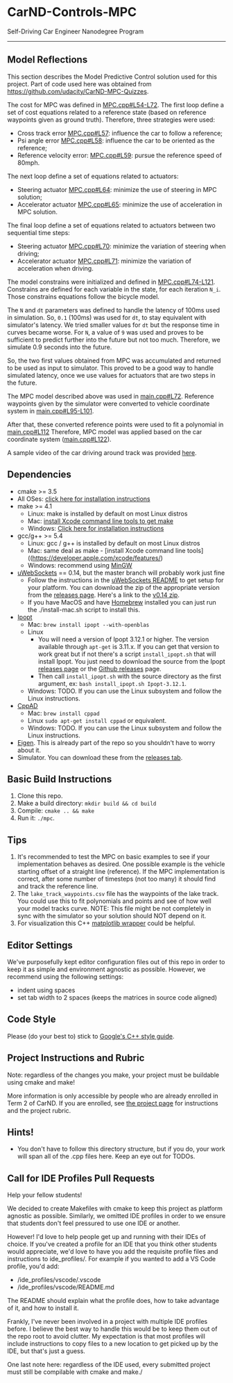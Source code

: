 # CarND-Controls-MPC
Self-Driving Car Engineer Nanodegree Program

---

## Model Reflections

This section describes the Model Predictive Control solution used for this project.
Part of code used here was obtained from https://github.com/udacity/CarND-MPC-Quizzes.

The cost for MPC was defined in [MPC.cpp#L54-L72](/src/MPC.cpp#L54-L72).
The first loop define a set of cost equations related to a reference state (based on reference waypoints given as ground truth). Therefore, three strategies were used:
* Cross track error [MPC.cpp#L57](/src/MPC.cpp#L57): influence the car to follow a reference;
* Psi angle error [MPC.cpp#L58](/src/MPC.cpp#L58): influence the car to be oriented as the reference;
* Reference velocity error: [MPC.cpp#L59](/src/MPC.cpp#L59): pursue the reference speed of 80mph.

The next loop define a set of equations related to actuators:
* Steering actuator [MPC.cpp#L64](/src/MPC.cpp#L64): minimize the use of steering in MPC solution;
* Accelerator actuator [MPC.cpp#L65](/src/MPC.cpp#L65): minimize the use of acceleration in MPC solution.

The final loop define a set of equations related to actuators between two sequential time steps:
* Steering actuator [MPC.cpp#L70](/src/MPC.cpp#L70): minimize the variation of steering when driving;
* Accelerator actuator [MPC.cpp#L71](/src/MPC.cpp#L71): minimize the variation of acceleration when driving.

The model constrains were initialized and defined in [MPC.cpp#L74-L121](/src/MPC.cpp#L74-L121).
Constrains are defined for each variable in the state, for each iteration `N_i`.
Those constrains equations follow the bicycle model.

The `N` and `dt` parameters was defined to handle the latency of 100ms used in simulation.
So, `0.1` (100ms) was used for `dt`, to stay equivalent with simulator's latency. We tried smaller values for `dt` but the response time in curves became worse.
For `N`, a value of `9` was used and proves to be sufficient to predict further into the future but not too much.
Therefore, we simulate 0.9 seconds into the future.

So, the two first values obtained from MPC was accumulated and returned to be used as input to simulator.
This proved to be a good way to handle simulated latency, once we use values for actuators that are two steps in the future.

The MPC model described above was used in [main.cpp#L72](/src/main.cpp#L72).
Reference waypoints given by the simulator were converted to vehicle coordinate system in [main.cpp#L95-L101](/src/main.cpp#L95-L101).

After that, these converted reference points were used to fit a polynomial in [main.cpp#L112](/src/main.cpp#L112)
Therefore, MPC model was applied based on the car coordinate system ([main.cpp#L122](/src/main.cpp#L122)).

A sample video of the car driving around track was provided [here](/track1.ogv?raw=true).

## Dependencies

* cmake >= 3.5
 * All OSes: [click here for installation instructions](https://cmake.org/install/)
* make >= 4.1
  * Linux: make is installed by default on most Linux distros
  * Mac: [install Xcode command line tools to get make](https://developer.apple.com/xcode/features/)
  * Windows: [Click here for installation instructions](http://gnuwin32.sourceforge.net/packages/make.htm)
* gcc/g++ >= 5.4
  * Linux: gcc / g++ is installed by default on most Linux distros
  * Mac: same deal as make - [install Xcode command line tools]((https://developer.apple.com/xcode/features/)
  * Windows: recommend using [MinGW](http://www.mingw.org/)
* [uWebSockets](https://github.com/uWebSockets/uWebSockets) == 0.14, but the master branch will probably work just fine
  * Follow the instructions in the [uWebSockets README](https://github.com/uWebSockets/uWebSockets/blob/master/README.md) to get setup for your platform. You can download the zip of the appropriate version from the [releases page](https://github.com/uWebSockets/uWebSockets/releases). Here's a link to the [v0.14 zip](https://github.com/uWebSockets/uWebSockets/archive/v0.14.0.zip).
  * If you have MacOS and have [Homebrew](https://brew.sh/) installed you can just run the ./install-mac.sh script to install this.
* [Ipopt](https://projects.coin-or.org/Ipopt)
  * Mac: `brew install ipopt --with-openblas`
  * Linux
    * You will need a version of Ipopt 3.12.1 or higher. The version available through `apt-get` is 3.11.x. If you can get that version to work great but if not there's a script `install_ipopt.sh` that will install Ipopt. You just need to download the source from the Ipopt [releases page](https://www.coin-or.org/download/source/Ipopt/) or the [Github releases](https://github.com/coin-or/Ipopt/releases) page.
    * Then call `install_ipopt.sh` with the source directory as the first argument, ex: `bash install_ipopt.sh Ipopt-3.12.1`. 
  * Windows: TODO. If you can use the Linux subsystem and follow the Linux instructions.
* [CppAD](https://www.coin-or.org/CppAD/)
  * Mac: `brew install cppad`
  * Linux `sudo apt-get install cppad` or equivalent.
  * Windows: TODO. If you can use the Linux subsystem and follow the Linux instructions.
* [Eigen](http://eigen.tuxfamily.org/index.php?title=Main_Page). This is already part of the repo so you shouldn't have to worry about it.
* Simulator. You can download these from the [releases tab](https://github.com/udacity/CarND-MPC-Project/releases).



## Basic Build Instructions


1. Clone this repo.
2. Make a build directory: `mkdir build && cd build`
3. Compile: `cmake .. && make`
4. Run it: `./mpc`.

## Tips

1. It's recommended to test the MPC on basic examples to see if your implementation behaves as desired. One possible example
is the vehicle starting offset of a straight line (reference). If the MPC implementation is correct, after some number of timesteps
(not too many) it should find and track the reference line.
2. The `lake_track_waypoints.csv` file has the waypoints of the lake track. You could use this to fit polynomials and points and see of how well your model tracks curve. NOTE: This file might be not completely in sync with the simulator so your solution should NOT depend on it.
3. For visualization this C++ [matplotlib wrapper](https://github.com/lava/matplotlib-cpp) could be helpful.

## Editor Settings

We've purposefully kept editor configuration files out of this repo in order to
keep it as simple and environment agnostic as possible. However, we recommend
using the following settings:

* indent using spaces
* set tab width to 2 spaces (keeps the matrices in source code aligned)

## Code Style

Please (do your best to) stick to [Google's C++ style guide](https://google.github.io/styleguide/cppguide.html).

## Project Instructions and Rubric

Note: regardless of the changes you make, your project must be buildable using
cmake and make!

More information is only accessible by people who are already enrolled in Term 2
of CarND. If you are enrolled, see [the project page](https://classroom.udacity.com/nanodegrees/nd013/parts/40f38239-66b6-46ec-ae68-03afd8a601c8/modules/f1820894-8322-4bb3-81aa-b26b3c6dcbaf/lessons/b1ff3be0-c904-438e-aad3-2b5379f0e0c3/concepts/1a2255a0-e23c-44cf-8d41-39b8a3c8264a)
for instructions and the project rubric.

## Hints!

* You don't have to follow this directory structure, but if you do, your work
  will span all of the .cpp files here. Keep an eye out for TODOs.

## Call for IDE Profiles Pull Requests

Help your fellow students!

We decided to create Makefiles with cmake to keep this project as platform
agnostic as possible. Similarly, we omitted IDE profiles in order to we ensure
that students don't feel pressured to use one IDE or another.

However! I'd love to help people get up and running with their IDEs of choice.
If you've created a profile for an IDE that you think other students would
appreciate, we'd love to have you add the requisite profile files and
instructions to ide_profiles/. For example if you wanted to add a VS Code
profile, you'd add:

* /ide_profiles/vscode/.vscode
* /ide_profiles/vscode/README.md

The README should explain what the profile does, how to take advantage of it,
and how to install it.

Frankly, I've never been involved in a project with multiple IDE profiles
before. I believe the best way to handle this would be to keep them out of the
repo root to avoid clutter. My expectation is that most profiles will include
instructions to copy files to a new location to get picked up by the IDE, but
that's just a guess.

One last note here: regardless of the IDE used, every submitted project must
still be compilable with cmake and make./
